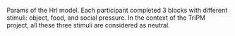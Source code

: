 Params of the Hrl model.
Each participant completed 3 blocks with different stimuli: object, food, and
social pressure. In the context of the TriPM project, all these three stimuli
are considered as neutral.




